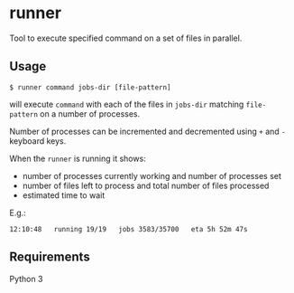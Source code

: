 # runner
Tool to execute specified command on a set of files in parallel.

## Usage
```
$ runner command jobs-dir [file-pattern]
```
will execute `command` with each of the files in `jobs-dir` matching `file-pattern` on a number of processes.

Number of processes can be incremented and decremented using `+` and `-` keyboard keys.

When the `runner` is running it shows:
- number of processes currently working and number of processes set
- number of files left to process and total number of files processed
- estimated time to wait

E.g.:
```
12:10:48   running 19/19   jobs 3583/35700   eta 5h 52m 47s
```

## Requirements
Python 3
